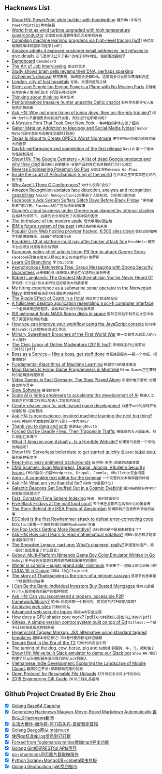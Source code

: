 ## Hacknews List


- [Show HN: PowerPoint slide builder with handwriting](https://webdemo.myscript.com/views/diagram/index.html#/)  `展示HN:手写的PowerPoint幻灯片构建器`
- [World first as wind turbine upgraded with high temperature superconductor](https://www.chemistryworld.com/news/world-first-as-wind-turbine-upgraded-with-high-temperature-superconductor/3009780.article)  `全球首台高温超导体风力发电机升级`
- [Compiling machine learning programs via high-level tracing [pdf]](https://www.sysml.cc/doc/146.pdf)  `通过高级跟踪编译机器学习程序[pdf]`
- [Amazon admits it exposed customer email addresses, but refuses to give details](https://techcrunch.com/2018/11/21/amazon-admits-it-exposed-customer-email-addresses-doubles-down-on-secrecy/)  `亚马逊承认公开了客户的电子邮件地址，但拒绝透露细节`
- [Demoboard](https://frontarm.com/demoboard/)  `Demoboard`
- [The Art of Job Interviewing](https://www.artofwork.co/job-interviewing)  `面试的艺术`
- [Study shows brain cells revamp their DNA, perhaps sparking Alzheimer’s disease](http://www.sciencemag.org/news/2018/11/landmark-study-shows-brain-cells-revamp-their-dna-make-new-proteins-perhaps-sparking)  `研究表明，脑细胞会更新DNA，这可能会引发阿尔茨海默氏症`
- [London, city of lost hospitals](https://wellcomecollection.org/articles/W6jAXxIAACAAmykv)  `伦敦，失落的医院之城`
- [Silent and Simple Ion Engine Powers a Plane with No Moving Parts](https://www.scientificamerican.com/article/silent-and-simple-ion-engine-powers-a-plane-with-no-moving-parts/)  `安静和简单的离子发动机驱动飞机没有移动部件`
- [Thinking about thinking](https://www.cia.gov/library/center-for-the-study-of-intelligence/csi-publications/books-and-monographs/psychology-of-intelligence-analysis/art4.html)  `思考思考`
- [Pembrokeshire treasure hunter unearths Celtic chariot](https://www.bbc.com/news/uk-wales-46294000)  `彭布罗克郡寻宝人发掘凯尔特战车`
- [Ask HN: Why not more hiring of junior devs, then on-the-job-training?](item?id=18507407)  `问HN:为什么不雇佣更多的初级开发者，然后进行在职培训呢?`
- [A Mystery Font That Took Over New York](https://www.nytimes.com/interactive/2018/11/21/nyregion/new-york-storefronts-mystery-font.html)  `一种神秘的字体占领了纽约`
- [Gabor Maté on Addiction to Ideology and Social Media [video]](https://www.youtube.com/watch?v=x2YdpvnwtGc)  `Gabor Mate沉溺于意识形态和社交媒体[视频]`
- [Texas Is About to Create OPEC’s Worst Nightmare](https://www.bloomberg.com/news/articles/2018-11-21/opec-s-worst-nightmare-the-permian-is-about-to-pump-a-lot-more)  `德克萨斯州将成为欧佩克最大的噩梦`
- [Dav1d: performance and completion of the first release](http://www.jbkempf.com/blog/post/2018/dav1d-toward-the-first-release)  `Dav1d:第一个版本的性能和完成`
- [Show HN: The Google Cemetery – A list of dead Google products and why they died](https://gcemetery.co/)  `展示HN:谷歌墓地-谷歌产品的死亡名单和他们为什么死亡`
- [Reverse Engineering Pokémon Go Plus](https://tinyhack.com/2018/11/21/reverse-engineering-pokemon-go-plus/)  `反向工程Pokemon Go Plus`
- [Inside the court of Ashurbanipal, king of the world](https://www.1843magazine.com/culture/look-closer/inside-the-court-of-ashurbanipal-king-of-the-world)  `在世界之王亚实耳巴尼帕的院子里`
- [Why Aren&#39;t There C Conferences?](https://nullprogram.com/blog/2018/11/21/)  `为什么没有C会议?`
- [Amazon Rekognition updates face detection, analysis and recognition capabilities](https://aws.amazon.com/blogs/machine-learning/amazon-rekognition-announces-updates-to-its-face-detection-analysis-and-recognition-capabilities/)  `Amazon Rekognition公司更新了人脸检测、分析和识别功能`
- [Facebook&#39;s Ads System Suffers Glitch Days Before Black Friday](https://www.bloomberg.com/news/articles/2018-11-20/facebook-s-ads-system-suffers-glitch-days-before-black-friday)  `“黑色星期五”前几天，Facebook的广告系统出现故障`
- [Google’s cloud business under Greene was plagued by internal clashes](https://www.cnbc.com/2018/11/21/google-cloud-plagued-by-internal-clashes-in-its-effort-to-catch-amazon.html)  `在格林的领导下，谷歌的云业务受到了内部冲突的困扰`
- [The birthplace of the modern apple](http://www.bbc.com/travel/story/20181120-the-birthplace-of-the-modern-apple)  `现代苹果的诞生地`
- [IBM&#39;s future system of the past](http://www.jfsowa.com/computer/)  `IBM过去的未来系统`
- [Popular Dark Web hosting provider hacked, 6,500 sites down](https://www.zdnet.com/article/popular-dark-web-hosting-provider-got-hacked-6500-sites-down/)  `受欢迎的暗网主机提供商被黑，6500个网站被关闭`
- [Knuddels: Chat platform must pay after hacker attack fine](http://www.tellerreport.com/tech/--knuddels--chat-platform-must-pay-after-hacker-attack-fine-.S1xs7l4Am.html)  `Knuddels:聊天平台必须支付黑客攻击后罚款`
- [Facebook policy chief admits hiring PR firm to attack George Soros](https://www.theguardian.com/technology/2018/nov/21/facebook-admits-definers-pr-george-soros-critics-sandberg-zuckerberg)  `Facebook政策主管承认雇佣公关公司攻击乔治•索罗斯`
- [Learn Git Branching](https://learngitbranching.js.org/)  `学习Git分支`
- [Asynchronous Ratcheting Tree: Group Messaging with Strong Security Guarantees](https://github.com/facebookresearch/asynchronousratchetingtree)  `异步棘轮树:具有强大安全性保证的组消息传递`
- [Robert Langlands: The Greatest Mathematician You’ve Never Heard Of](https://thewalrus.ca/the-greatest-mathematician-youve-never-heard-of/)  `罗伯特·兰兰兹:你从未听说过的最伟大的数学家`
- [My hiring experience as a submarine sonar operator in the Norwegian Navy](https://www.brautaset.org/articles/2018/submarine-sonar-hiring.html)  `我曾在挪威海军担任潜艇声纳操作员`
- [The Ripple Effect of Death in a Hotel](https://lithub.com/the-ripple-effect-of-death-in-a-hotel/)  `酒店死亡的连锁反应`
- [A fullscreen desktop application resembling a sci-fi computer interface](https://github.com/GitSquared/edex-ui)  `一个全屏桌面应用程序，类似科幻小说中的电脑界面`
- [ISS astronaut finds NASA floppy disks in space](https://www.cnet.com/news/iss-astronaut-finds-nasa-floppy-disks-in-space/)  `国际空间站宇航员在太空中发现了美国宇航局的软盘`
- [How you can improve your workflow using the JavaScript console](https://medium.freecodecamp.org/how-you-can-improve-your-workflow-using-the-javascript-console-bdd7823a9472)  `如何使用JavaScript控制台改进工作流`
- [Military Sweetheart Brooches of the First World War](http://www.historyworkshop.org.uk/radical-objects-military-sweetheart-brooches-of-the-first-world-war/)  `第一次世界大战军人的心上人胸针`
- [The Civic Labor of Online Moderators (2016) [pdf]](http://blogs.oii.ox.ac.uk/ipp-conference/sites/ipp/files/documents/JNM-The_Civic_Labor_of_Online_Moderators__Internet_Politics_Policy_.pdf)  `网络版主的公民劳动(2016)[pdf]`
- [Boss as a Service – Hire a boss, get stuff done](https://bossasaservice.life/)  `老板就是服务——雇一个老板，把事情做好`
- [Fundamental Algorithms of Machine Learning](https://www.dropbox.com/s/qiq2c85cle9ydb6/Chapter3.pdf?dl=0)  `机器学习的基本算法`
- [Mino Games Is Hiring Game Programmers in Montreal](https://mino-games.workable.com/j/7AC7233C2B)  `Mino Games正在蒙特利尔招聘游戏程序员`
- [Video Games in East Germany: The Stasi Played Along](https://www.zeit.de/digital/games/2018-11/computer-games-gdr-stasi-surveillance-gamer-crowd/komplettansicht)  `东德的电子游戏:史塔西也参与其中`
- [Slow Software](https://www.inkandswitch.com/slow-software.html)  `缓慢的软件`
- [Scale AI is hiring engineers to accelerate the development of AI](https://scale.ai/about#jobs)  `规模人工智能正在招募工程师以加速人工智能的发展`
- [Create-phaser-app for web-based game development](https://github.com/simiancraft/create-phaser-app)  `为基于web的游戏开发创建阶段-应用程序`
- [Ask HN: Is neuroscience-inspired machine learning the next big thing?](item?id=18509212)  `问HN:神经科学激发的机器学习是下一件大事吗?`
- [Thank you to dang and sctb](item?id=18512304)  `感谢dang和sctb`
- [Forced Out by Deadly Fires, Then Trapped in Traffic](https://www.nytimes.com/2018/11/11/us/california-fire-paradise.html)  `被致命的大火逼出来，然后被困在车流中`
- [What If Amazon.com Actually…Is a Horrible Website?](https://www.buzzfeednews.com/article/katienotopoulos/amazon-website-sucks)  `如果亚马逊是一个可怕的网站呢?`
- [Show HN: Serverless boilerplate to get started quickly](https://github.com/harijoe/serverless-boilerplate)  `显示HN:快速启动的无服务器样板文件`
- [React-sky: easy animated backgrounds](https://github.com/lucagez/sky)  `反应物-天空:简单的动画背景`
- [CMS Scanner: Scan Wordpress, Drupal, Joomla, VBulletin Security Issues](https://github.com/ajinabraham/CMSScan)  `CMS扫描仪:扫描Wordpress, Drupal, Joomla, VBulletin安全问题`
- [Amp – A complete text editor for the terminal](https://amp.rs/)  `一个完整的文本编辑器的终端`
- [Ask HN: What are you thankful for?](item?id=18509717)  `问HN:你感恩什么?`
- [Galactic Beacons Get Snuffed Out in a Cosmic Eyeblink](https://www.quantamagazine.org/why-changing-look-quasars-appear-to-vanish-20181121/)  `银河系的信标在宇宙的眨眼间就熄灭了`
- [Fast, Constant-Time Sphere Indexing](http://donw.io/post/sphere-indexing/)  `快速，恒时球面索引`
- [Five Black Fridays at the mall food court](https://www.vox.com/the-goods/2018/11/21/18104973/black-friday-mall-coffee-worker-experience-gloria-jeans)  `五个黑色星期五在购物中心的美食街`
- [The Story Behind the IKEA Photo of Amsterdam](https://petapixel.com/2018/11/20/the-story-behind-that-ikea-photo-of-amsterdam/)  `阿姆斯特丹宜家照片背后的故事`
- [ECCploit is the first Rowhammer attack to defeat error-correcting code](https://arstechnica.com/information-technology/2018/11/potentially-disastrous-rowhammer-bitflips-can-bypass-ecc-protections/)  `ECCploit是第一个击败纠错代码的Rowhammer攻击`
- [Are Pop Lyrics Getting More Repetitive?](https://pudding.cool/2017/05/song-repetition/)  `流行歌词是不是越来越重复了?`
- [Ask HN: How can I learn to read mathematical notation?](item?id=18510528)  `问HN:我怎样才能学会读数学符号?`
- [The Snowden Legacy, part one: What’s changed, really?](https://arstechnica.com/tech-policy/2018/11/the-snowden-legacy-part-one-whats-changed-really/)  `斯诺登的遗产，第一部分:到底发生了什么变化?`
- [Goboy: Multi-Platform Nintendo Game Boy Color Emulator Written in Go](https://github.com/Humpheh/goboy)  `Goboy:多平台任天堂游戏男孩颜色模拟器编写的围棋`
- [Winter is coming – super grand solar minimum](https://www.nextbigfuture.com/2018/11/winter-is-coming-super-grand-solar-minimum.html)  `冬天来了——超级太阳活动极小期`
- [CUDA 10 in Clojure](https://dragan.rocks/articles/18/CUDA-10-in-Clojure)  `CUDA 10在Clojure中`
- [The story of Thanksgiving is the story of a migrant caravan](https://edition.cnn.com/2018/11/21/opinions/story-of-thanksgiving-is-the-story-of-a-migrant-caravan-parini/index.html)  `感恩节的故事是一个移民商队的故事`
- [I Can Be the Bank: Individual Investors Buy Busted Mortgages](https://www.wsj.com/articles/a-decade-after-the-housing-crisis-small-investors-try-to-bring-busted-mortgages-back-to-life-1542734455)  `我可以是银行:个人投资者购买破产的抵押贷款`
- [Ask HN: Can you recommend a modern, accessible P2P framework/library?](item?id=18511911)  `问HN:你能推荐一个现代的、可访问的P2P框架/库吗?`
- [Archiving web sites](https://lwn.net/Articles/766374/)  `归档的网站`
- [Advanced web security topics](https://blog.georgovassilis.com/2016/04/16/advanced-web-security-topics/)  `高级web安全主题`
- [How does a GPU shader core work? [pdf]](http://aras-p.info/texts/files/2018Academy%20-%20GPU.pdf)  `GPU材质核心是如何工作的?[pdf]`
- [Gitless: A simple version control system built on top of Git](https://gitless.com/)  `Gitless:一个基于Git的简单版本控制系统`
- [Hyperscript Tagged Markup: JSX alternative using standard tagged templates](https://github.com/developit/htm)  `超脚本标记标记:JSX替代使用标准标记模板`
- [Secure Boot in the Era of the T2](https://duo.com/labs/research/secure-boot-in-the-era-of-the-t2)  `T2时代的安全引导`
- [The taming of the dog, cow, horse, pig and rabbit](https://phys.org/news/2018-11-dog-cow-horse-pig-rabbit.html)  `驯服狗，牛，马，猪和兔子`
- [Show HN: We&#39;ve built Slack emulator to demo our Slack bot](https://karmabot.chat#demo)  `Show HN:我们构建了Slack模拟器来演示我们的Slack机器人`
- [Vietnamese Indie Development: Exploring the Landscape of Mobile Clones](https://www.indiegamewebsite.com/2018/11/19/vietnamese-indie-development-exploring-the-landscape-of-mobile-clones/)  `越南独立开发:探索移动克隆的前景`
- [Open Protocol for Resumable File Uploads](https://tus.io/)  `打开可恢复文件上传的协议`
- [2018 Engineering Gift Guide](https://engineering.purdue.edu/INSPIRE/EngineeringGiftGuide)  `2018工程礼品指南`

## Github Project Created By Eric Zhou

- [x] [Golang Base64 Captcha](https://github.com/mojocn/base64Captcha)
- [x] [Generating Hacknews Maoyan-Movie-Board Markdown Automatically 自动生成Hacknews新闻](https://github.com/dejavuzhou/md-genie)
- [x] [生活大爆炸-谢尔顿-剪刀石头布-百度智能音箱](https://github.com/mojocn/dueros-bang-game)
- [x] [Golang Beego网站 mojotv.cn](https://github.com/mojocn/www.mojotv.cn)
- [x] [使用go标准库,log信息到钉钉群](https://github.com/mojocn/dooger)
- [x] [Forked from fogleman/primitive增加mp4导出功能](https://github.com/mojocn/primitive)
- [x] [Golang Gin框架RESTful APIs项目](https://github.com/JJJJJJJerk/ezier-golang-web-api-framework)
- [x] [go+phantomjs网页图片截取微服务](https://github.com/mojocn/screen_shot)
- [x] [Python Scrapy+MongoDB+cnbeta爬虫样板](https://github.com/mojocn/scrapy_mongodb_boilerplate_cnbeta)
- [x] [Golang Geolocation Ip转换到省市](https://github.com/mojocn/ip2location)